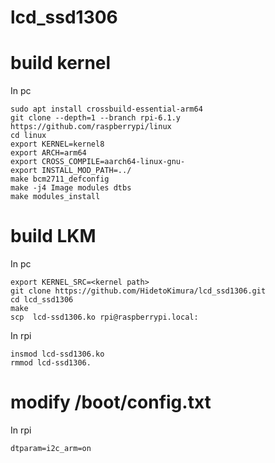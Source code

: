# lcd_ssd1306

# build kernel

In pc
~~~~
sudo apt install crossbuild-essential-arm64
git clone --depth=1 --branch rpi-6.1.y https://github.com/raspberrypi/linux
cd linux
export KERNEL=kernel8
export ARCH=arm64
export CROSS_COMPILE=aarch64-linux-gnu- 
export INSTALL_MOD_PATH=../
make bcm2711_defconfig
make -j4 Image modules dtbs
make modules_install
~~~~

# build LKM

In pc
~~~~
export KERNEL_SRC=<kernel path>
git clone https://github.com/HidetoKimura/lcd_ssd1306.git
cd lcd_ssd1306
make
scp  lcd-ssd1306.ko rpi@raspberrypi.local:
~~~~

In rpi
~~~~
insmod lcd-ssd1306.ko 
rmmod lcd-ssd1306.
~~~~

# modify /boot/config.txt

In rpi
~~~~
dtparam=i2c_arm=on
~~~~
